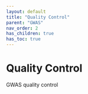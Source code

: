 ```yaml
---
layout: default
title: "Quality Control"
parent: "GWAS"
nav_order: 2
has_children: true
has_toc: true
---
```



# Quality Control

GWAS quality control